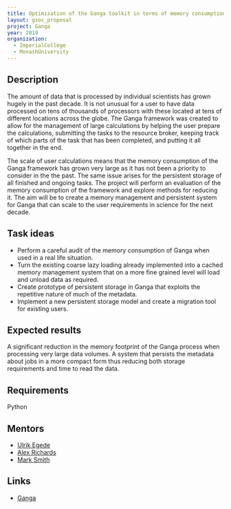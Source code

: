 ```yaml
---
title: Optimisation of the Ganga toolkit in terms of memory consumption and persistent storage
layout: gsoc_proposal
project: Ganga
year: 2019
organization:
  - ImperialCollege
  - MonashUniversity
---
```


## Description
The amount of data that is processed by individual scientists has grown hugely in the past decade. It is not unusual for a user to have data processed on tens of thousands of processors with these located at tens of different locations across the globe. The Ganga framework was created to allow for the management of large calculations by helping the user prepare the calculations, submitting the tasks to the resource broker, keeping track of which parts of the task that has been completed, and putting it all together in the end.

The scale of user calculations means that the memory consumption of the Ganga framework has grown very large as it has not been a priority to consider in the the past. The same issue arises for the persistent storage of all finished and ongoing tasks. The project will perform an evaluation of the memory consumption of the framework and explore methods for reducing it. The aim will be to create a memory management and persistent system for Ganga that can scale to the user requirements in science for the next decade.

## Task ideas
 * Perform a careful audit of the memory consumption of Ganga when used in a real life situation.
 * Turn the existing coarse lazy loading already implemented into a cached memory management system that on a more fine grained level will load and unload data as required.
 * Create prototype of persistent storage in Ganga that exploits the repetitive nature of much of the metadata.
 * Implement a new persistent storage model and create a migration tool for existing users.

## Expected results
A significant reduction in the memory footprint of the Ganga process when processing very large data volumes. A system that persists the metadata about jobs in a more compact form thus reducing both storage requirements and time to read the data.

## Requirements
Python

## Mentors 
  * [Ulrik Egede](mailto:ulrik.egede@monash.edu)
  * [Alex Richards](mailto:a.richards@imperial.ac.uk)
  * [Mark Smith](mailto:mark.smith1@imperial.ac.uk)

## Links
  * [Ganga](https://github.com/ganga-devs/ganga)
